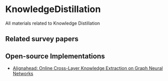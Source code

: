 # KnowledgeDistillation

All materials related to Knowledge Distillation

## Related survey papers



## Open-source Implementations
* [Alignahead: Online Cross-Layer Knowledge Extraction on Graph Neural Networks](https://github.com/GuoJY-eatsTG/Alignahead)
